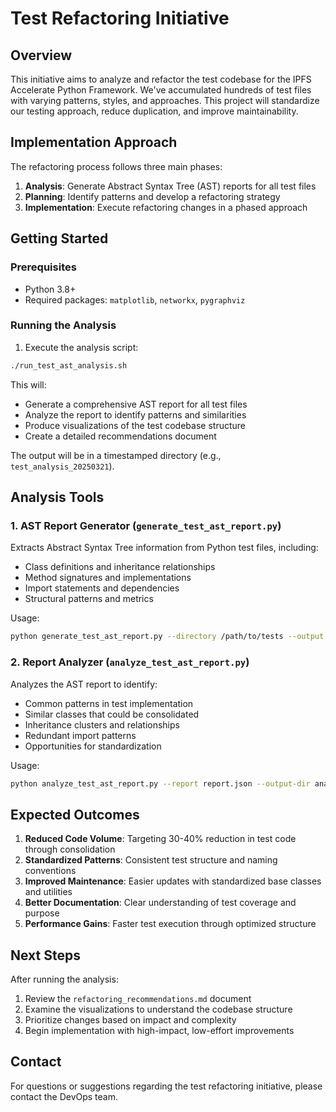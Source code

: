 # Test Refactoring Initiative

## Overview

This initiative aims to analyze and refactor the test codebase for the IPFS Accelerate Python Framework. We've accumulated hundreds of test files with varying patterns, styles, and approaches. This project will standardize our testing approach, reduce duplication, and improve maintainability.

## Implementation Approach

The refactoring process follows three main phases:

1. **Analysis**: Generate Abstract Syntax Tree (AST) reports for all test files
2. **Planning**: Identify patterns and develop a refactoring strategy
3. **Implementation**: Execute refactoring changes in a phased approach

## Getting Started

### Prerequisites

- Python 3.8+
- Required packages: `matplotlib`, `networkx`, `pygraphviz`

### Running the Analysis

1. Execute the analysis script:

```bash
./run_test_ast_analysis.sh
```

This will:
- Generate a comprehensive AST report for all test files
- Analyze the report to identify patterns and similarities
- Produce visualizations of the test codebase structure
- Create a detailed recommendations document

The output will be in a timestamped directory (e.g., `test_analysis_20250321`).

## Analysis Tools

### 1. AST Report Generator (`generate_test_ast_report.py`)

Extracts Abstract Syntax Tree information from Python test files, including:

- Class definitions and inheritance relationships
- Method signatures and implementations
- Import statements and dependencies
- Structural patterns and metrics

Usage:
```bash
python generate_test_ast_report.py --directory /path/to/tests --output report.json
```

### 2. Report Analyzer (`analyze_test_ast_report.py`)

Analyzes the AST report to identify:

- Common patterns in test implementation
- Similar classes that could be consolidated
- Inheritance clusters and relationships
- Redundant import patterns
- Opportunities for standardization

Usage:
```bash
python analyze_test_ast_report.py --report report.json --output-dir analysis
```

## Expected Outcomes

1. **Reduced Code Volume**: Targeting 30-40% reduction in test code through consolidation
2. **Standardized Patterns**: Consistent test structure and naming conventions
3. **Improved Maintenance**: Easier updates with standardized base classes and utilities
4. **Better Documentation**: Clear understanding of test coverage and purpose
5. **Performance Gains**: Faster test execution through optimized structure

## Next Steps

After running the analysis:

1. Review the `refactoring_recommendations.md` document
2. Examine the visualizations to understand the codebase structure
3. Prioritize changes based on impact and complexity
4. Begin implementation with high-impact, low-effort improvements

## Contact

For questions or suggestions regarding the test refactoring initiative, please contact the DevOps team.